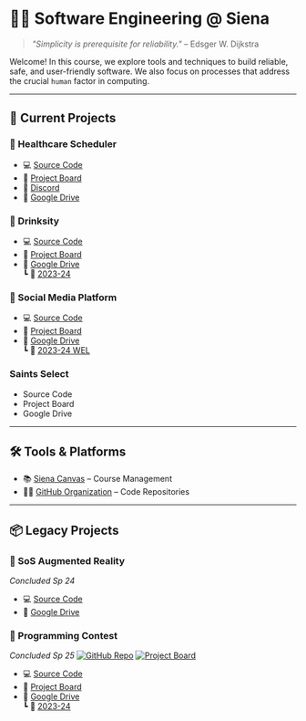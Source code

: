 # 👩‍💻 Software Engineering @ Siena  
> _"Simplicity is prerequisite for reliability."_ – Edsger W. Dijkstra

Welcome! In this course, we explore tools and techniques to build reliable, safe, and user-friendly software. We also focus on processes that address the crucial `human` factor in computing.

---

## 🚀 Current Projects

### 🏥 Healthcare Scheduler
- 💻 [Source Code](https://github.com/SienaCollegeSoftwareEngineering/Healthcare-Scheduler)
- 🧠 [Project Board](https://github.com/orgs/SienaCollegeSoftwareEngineering/projects/18)
- 💬 [Discord](https://discord.gg/QFp6DxUh)
- 📁 [Google Drive](https://drive.google.com/drive/folders/18NvJOt98LUSQGQrOy6Tgo-GfRXcKUkbV)

### 🍹 Drinksity
- 💻 [Source Code](https://github.com/SienaCollegeSoftwareEngineering/Drinksity)
- 🧠 [Project Board](https://github.com/orgs/SienaCollegeSoftwareEngineering/projects/22)
- 📁 [Google Drive](https://drive.google.com/drive/folders/13DcV4Cs5fW7dHe6PvK7f-g8jTS25au6W)  
  ┗ 📂 [2023-24](https://drive.google.com/drive/folders/1hc01DhkHNpUhvw0_6y4hPd4gB6B3gBha)

### 📱 Social Media Platform
- 💻 [Source Code](https://github.com/SienaCollegeSoftwareEngineering/SocialMedia)
- 🧠 [Project Board](https://github.com/orgs/SienaCollegeSoftwareEngineering/projects/7)
- 📁 [Google Drive](https://drive.google.com/drive/folders/1rV6GnV7swlgyFW-ccwPpOSTU60FYQBum)  
  ┗ 📂 [2023-24 WEL](https://drive.google.com/drive/folders/1NvSeGj0bRqnUFcah48xElABSCNcfzWnh)

### Saints Select
- Source Code
- Project Board
- Google Drive 

---

## 🛠 Tools & Platforms
- 📚 [Siena Canvas](https://canvas.siena.edu) – Course Management
- 🧑‍💻 [GitHub Organization](https://github.com/SienaCollegeSoftwareEngineering/) – Code Repositories

---

## 📦 Legacy Projects


### 🥽 SoS Augmented Reality 
_Concluded Sp 24_
- 💻 [Source Code](https://github.com/SienaCollegeSoftwareEngineering/SoS_Augmented_Reality)
- 📁 [Google Drive](https://drive.google.com/drive/folders/1mhvEKlCva1944C6E3wD4GamRXa8ekgec)

### 🎯 Programming Contest
_Concluded Sp 25_
[![GitHub Repo](https://img.shields.io/badge/repo-link-blue)](https://github.com/SienaCollegeSoftwareEngineering/ProgrammingContest)
[![Project Board](https://img.shields.io/badge/project-board-green)](https://github.com/orgs/SienaCollegeSoftwareEngineering/projects/12)
- 💻 [Source Code](https://github.com/SienaCollegeSoftwareEngineering/ProgrammingContest)
- 🧠 [Project Board](https://github.com/orgs/SienaCollegeSoftwareEngineering/projects/12)
- 📁 [Google Drive](https://drive.google.com/drive/folders/1QIHmcPjhZgP0bWCAOOzdKpyDysVhOVpi)  
  ┗ 📂 [2023-24](https://drive.google.com/drive/folders/1S9VS0eyv8Caj-dwMTsGZc9foU0o9vO2m)
